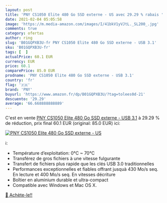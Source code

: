 ```yaml
---
layout: post
title: 'PNY CS1050 Elite 480 Go SSD externe - US avec 29.29 % rabais '
date: 2021-02-04 05:05:58
image: 'https://m.media-amazon.com/images/I/41bkV1yVJtL._SL200_.jpg'
comments: true
category: ofertas
author: ring
slug: 'B01GQPXB3U-fr PNY CS1050 Elite 480 Go SSD externe - USB 3.1'
sku: 'B01GQPXB3U-fr'
tags: [  ]
actualPrice: 60.1 EUR
currency: EUR
price: 60.1
comparePrice: 85.0 EUR
prodname: 'PNY CS1050 Elite 480 Go SSD externe - USB 3.1'
country: 'fr'
flag: '🇫🇷'
brand: 'PNY'
buyurl: 'https://www.amazon.fr/dp/B01GQPXB3U/?tag=tolees0d-21'
descuento: '29.29'
average: '66.668888888889'
---
```


C'est en vente [PNY CS1050 Elite 480 Go SSD externe - USB 3.1](https://www.amazon.fr/dp/B01GQPXB3U/?tag=tolees0d-21)  à  29.29 % de réduction, prix final  60.1 EUR (original: 85.0 EUR) ici:

[![PNY CS1050 Elite 480 Go SSD externe - US](https://m.media-amazon.com/images/I/41bkV1yVJtL._SL200_.jpg)](https://www.amazon.fr/dp/B01GQPXB3U/?tag=tolees0d-21)

ℹ️:

- Température d’exploitation: 0°C ~ 70°C
- Transférez de gros fichiers à une vitesse fulgurante
- Transfert de fichiers plus rapide que les clés USB 3.0 traditionnelles
- Performances exceptionnelles et fiables offrant jusquà 430 Mo/s seq. En lecture et 400 Mo/s seq. En vitesses décriture
- Boîtier en aluminium durable et ultra-compact
- Compatible avec Windows et Mac OS X.

[🛒 Achète-le!!](https://www.amazon.fr/dp/B01GQPXB3U/?tag=tolees0d-21)
